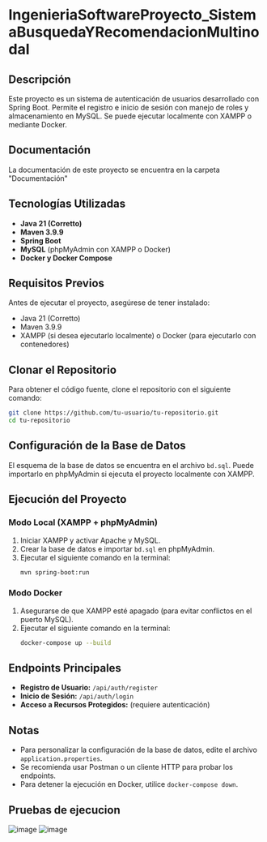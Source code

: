 # IngenieriaSoftwareProyecto_SistemaBusquedaYRecomendacionMultinodal

## Descripción
Este proyecto es un sistema de autenticación de usuarios desarrollado con Spring Boot. Permite el registro e inicio de sesión con manejo de roles y almacenamiento en MySQL. Se puede ejecutar localmente con XAMPP o mediante Docker.

## Documentación
La documentación de este proyecto se encuentra en la carpeta "Documentación"

## Tecnologías Utilizadas
- **Java 21 (Corretto)**
- **Maven 3.9.9**
- **Spring Boot**
- **MySQL** (phpMyAdmin con XAMPP o Docker)
- **Docker y Docker Compose**

## Requisitos Previos
Antes de ejecutar el proyecto, asegúrese de tener instalado:
- Java 21 (Corretto)
- Maven 3.9.9
- XAMPP (si desea ejecutarlo localmente) o Docker (para ejecutarlo con contenedores)

## Clonar el Repositorio
Para obtener el código fuente, clone el repositorio con el siguiente comando:
```sh
git clone https://github.com/tu-usuario/tu-repositorio.git
cd tu-repositorio
```

## Configuración de la Base de Datos
El esquema de la base de datos se encuentra en el archivo `bd.sql`. Puede importarlo en phpMyAdmin si ejecuta el proyecto localmente con XAMPP.

## Ejecución del Proyecto

### Modo Local (XAMPP + phpMyAdmin)
1. Iniciar XAMPP y activar Apache y MySQL.
2. Crear la base de datos e importar `bd.sql` en phpMyAdmin.
3. Ejecutar el siguiente comando en la terminal:
   ```sh
   mvn spring-boot:run
   ```

### Modo Docker
1. Asegurarse de que XAMPP esté apagado (para evitar conflictos en el puerto MySQL).
2. Ejecutar el siguiente comando en la terminal:
   ```sh
   docker-compose up --build
   ```

## Endpoints Principales
- **Registro de Usuario:** `/api/auth/register`
- **Inicio de Sesión:** `/api/auth/login`
- **Acceso a Recursos Protegidos:** (requiere autenticación)

## Notas
- Para personalizar la configuración de la base de datos, edite el archivo `application.properties`.
- Se recomienda usar Postman o un cliente HTTP para probar los endpoints.
- Para detener la ejecución en Docker, utilice `docker-compose down`.

## Pruebas de ejecucion

![image](https://github.com/user-attachments/assets/381ec8f4-c7e9-4546-a186-86bb5621645f)
![image](https://github.com/user-attachments/assets/c9d16757-847d-4e3b-90b9-c0e70a1cf222)
